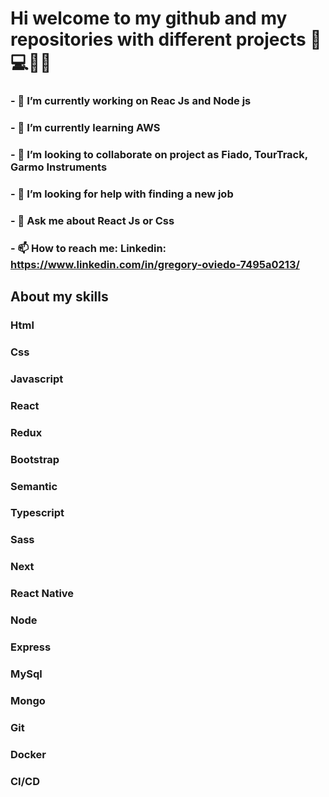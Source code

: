 # Hi welcome to my github and my repositories with different projects 👋 💻🧑‍💻

### - 🔭 I’m currently working on Reac Js and Node js
### - 🌱 I’m currently learning AWS
### - 👯 I’m looking to collaborate on project as Fiado, TourTrack, Garmo Instruments
### - 🤔 I’m looking for help with finding a new job
### - 💬 Ask me about React Js or Css
### - 📫 How to reach me: Linkedin: https://www.linkedin.com/in/gregory-oviedo-7495a0213/

## About my skills
### Html <img src="https://github.com/gregoryoviedo/portfolio/blob/main/assets/skills/html.png" width="16" />
### Css <img src="https://github.com/gregoryoviedo/portfolio/blob/main/assets/skills/css.png" width="16" />
### Javascript <img src="https://github.com/gregoryoviedo/portfolio/blob/main/assets/skills/javascript.png" width="16" />
### React <img src="https://github.com/gregoryoviedo/portfolio/blob/main/assets/skills/react.png" width="16" />
### Redux <img src="https://github.com/gregoryoviedo/portfolio/blob/main/assets/skills/redux.png" width="16" />

### Bootstrap <img src="https://github.com/gregoryoviedo/portfolio/blob/main/assets/skills/bootstrap.png" width="16" />
### Semantic <img src="https://github.com/gregoryoviedo/portfolio/blob/main/assets/skills/semantic.png" width="16" />
### Typescript <img src="https://github.com/gregoryoviedo/portfolio/blob/main/assets/skills/typescript.png" width="16" />
### Sass <img src="https://github.com/gregoryoviedo/portfolio/blob/main/assets/skills/sass.png" width="16" />
### Next <img src="https://github.com/gregoryoviedo/portfolio/blob/main/assets/skills/next.png" width="16" />

### React Native<img src="https://github.com/gregoryoviedo/portfolio/blob/main/assets/skills/react.png" width="16" />
### Node <img src="https://github.com/gregoryoviedo/portfolio/blob/main/assets/skills/node.png" width="16" />
### Express <img src="https://github.com/gregoryoviedo/portfolio/blob/main/assets/skills/express.png" width="16" />
### MySql <img src="https://github.com/gregoryoviedo/portfolio/blob/main/assets/skills/mysql.png" width="16" />
### Mongo <img src="https://github.com/gregoryoviedo/portfolio/blob/main/assets/skills/mongodb.png" width="16" />

### Git <img src="https://github.com/gregoryoviedo/portfolio/blob/main/assets/skills/git-icon.png" width="16" />
### Docker <img src="https://github.com/gregoryoviedo/portfolio/blob/main/assets/skills/docker.png" width="16" />
### CI/CD <img src="https://github.com/gregoryoviedo/portfolio/blob/main/assets/skills/ci-cd.png" width="16" />
<!--
**gregoryoviedo/gregoryoviedo** is a ✨ _special_ ✨ repository because its `README.md` (this file) appears on your GitHub profile.

Here are some ideas to get you started:

- 😄 Pronouns: ...
- ⚡ Fun fact: ...
-->
